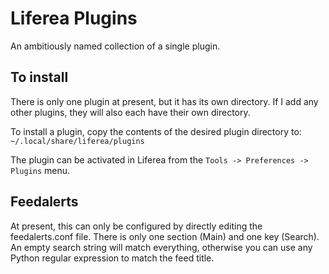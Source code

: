# Liferea Plugins #
An ambitiously named collection of a single plugin.

## To install ##
There is only one plugin at present, but it has its own directory. If I add any other plugins, they will also each have their own directory.

To install a plugin, copy the contents of the desired plugin directory to:
`~/.local/share/liferea/plugins`

The plugin can be activated in Liferea from the `Tools -> Preferences -> Plugins` menu.

## Feedalerts ##
At present, this can only be configured by directly editing the feedalerts.conf file. There is only one section (Main) and one key (Search). An empty search string will match everything, otherwise you can use any Python regular expression to match the feed title.

